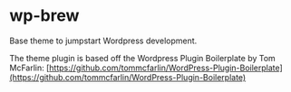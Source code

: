 wp-brew
=======

Base theme to jumpstart Wordpress development.

The theme plugin is based off the Wordpress Plugin Boilerplate by Tom McFarlin: [https://github.com/tommcfarlin/WordPress-Plugin-Boilerplate](https://github.com/tommcfarlin/WordPress-Plugin-Boilerplate)
